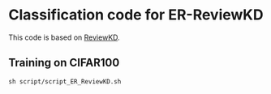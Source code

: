 # Classification code for ER-ReviewKD

This code is based on [ReviewKD](https://github.com/dvlab-research/ReviewKD).

## Training on CIFAR100 

```
sh script/script_ER_ReviewKD.sh
```